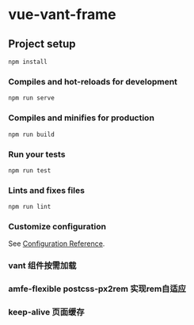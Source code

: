 # vue-vant-frame

## Project setup
```
npm install
```

### Compiles and hot-reloads for development
```
npm run serve
```

### Compiles and minifies for production
```
npm run build
```

### Run your tests
```
npm run test
```

### Lints and fixes files
```
npm run lint
```

### Customize configuration
See [Configuration Reference](https://cli.vuejs.org/config/).

### vant 组件按需加载
### amfe-flexible postcss-px2rem 实现rem自适应
### keep-alive 页面缓存

